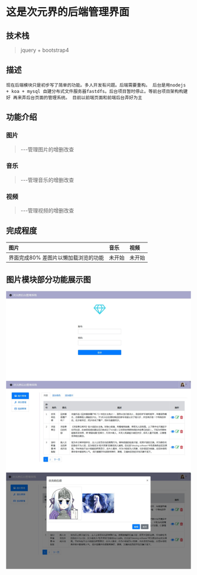 # 这是次元界的后端管理界面

## 技术栈
> jquery + bootstrap4

## 描述
    现在后端模块只是初步写了简单的功能。多人开发有问题。后端需要重构。 后台是用nodejs + koa + mysql 自建分布式文件服务器fastdfs。后台项目暂时停止。等前台项目架构构建好 再来弄后台页面的管理系统。 目前以前端页面和前端后台弄好为主

## 功能介绍

### 图片
>  ---管理图片的增删改查

### 音乐
>  ---管理音乐的增删改查

### 视频
>  ---管理视频的增删改查

## 完成程度

|图片|音乐|视频|
|:---|:---|:---|
|界面完成80% 差图片以懒加载浏览的功能|未开始|未开始|
## 图片模块部分功能展示图
![Image text](./readme-img/backend1.jpg) 
![Image text](./readme-img/backend2.jpg) 
![Image text](./readme-img/backend3.jpg) 